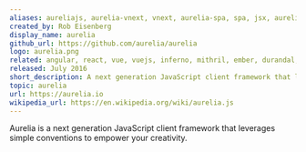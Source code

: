 ```yaml
---
aliases: aureliajs, aurelia-vnext, vnext, aurelia-spa, spa, jsx, aureliavnext, aurelia-2, aurelia-2-vnext
created_by: Rob Eisenberg
display_name: aurelia
github_url: https://github.com/aurelia/aurelia
logo: aurelia.png
related: angular, react, vue, vuejs, inferno, mithril, ember, durandal, meteor, meteorjs
released: July 2016
short_description: A next generation JavaScript client framework that leverages simple conventions to empower your creativity.
topic: aurelia
url: https://aurelia.io
wikipedia_url: https://en.wikipedia.org/wiki/aurelia.js
---
```

Aurelia is a next generation JavaScript client framework that leverages simple conventions to empower your creativity.
